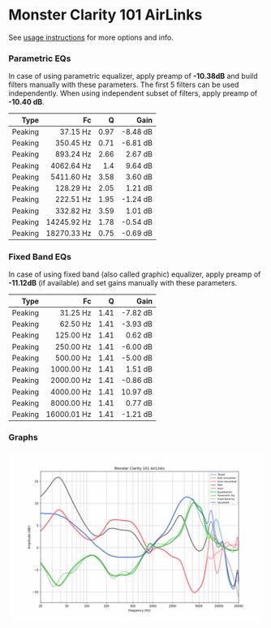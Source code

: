 # Monster Clarity 101 AirLinks
See [usage instructions](https://github.com/jaakkopasanen/AutoEq#usage) for more options and info.

### Parametric EQs
In case of using parametric equalizer, apply preamp of **-10.38dB** and build filters manually
with these parameters. The first 5 filters can be used independently.
When using independent subset of filters, apply preamp of **-10.40 dB**.

| Type    | Fc          |    Q | Gain     |
|--------:|------------:|-----:|---------:|
| Peaking | 37.15 Hz    | 0.97 | -8.48 dB |
| Peaking | 350.45 Hz   | 0.71 | -6.81 dB |
| Peaking | 893.24 Hz   | 2.66 | 2.67 dB  |
| Peaking | 4062.64 Hz  | 1.4  | 9.64 dB  |
| Peaking | 5411.60 Hz  | 3.58 | 3.60 dB  |
| Peaking | 128.29 Hz   | 2.05 | 1.21 dB  |
| Peaking | 222.51 Hz   | 1.95 | -1.24 dB |
| Peaking | 332.82 Hz   | 3.59 | 1.01 dB  |
| Peaking | 14245.92 Hz | 1.78 | -0.54 dB |
| Peaking | 18270.33 Hz | 0.75 | -0.69 dB |

### Fixed Band EQs
In case of using fixed band (also called graphic) equalizer, apply preamp of **-11.12dB**
(if available) and set gains manually with these parameters.

| Type    | Fc          |    Q | Gain     |
|--------:|------------:|-----:|---------:|
| Peaking | 31.25 Hz    | 1.41 | -7.82 dB |
| Peaking | 62.50 Hz    | 1.41 | -3.93 dB |
| Peaking | 125.00 Hz   | 1.41 | 0.62 dB  |
| Peaking | 250.00 Hz   | 1.41 | -6.00 dB |
| Peaking | 500.00 Hz   | 1.41 | -5.00 dB |
| Peaking | 1000.00 Hz  | 1.41 | 1.51 dB  |
| Peaking | 2000.00 Hz  | 1.41 | -0.86 dB |
| Peaking | 4000.00 Hz  | 1.41 | 10.97 dB |
| Peaking | 8000.00 Hz  | 1.41 | 0.77 dB  |
| Peaking | 16000.01 Hz | 1.41 | -1.21 dB |

### Graphs
![](./Monster%20Clarity%20101%20AirLinks.png)